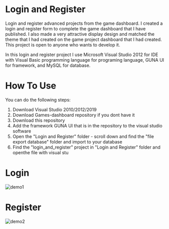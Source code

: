 # Login and Register
Login and register advanced projects from the game dashboard. I created a login and register form to complete the game dashboard that I have published. I also made a very attractive display design and matched the theme that I had created on the game project dashboard that I had created. This project is open to anyone who wants to develop it.

In this login and register project I use Microsoft Visual Studio 2012 for IDE with Visual Basic programming language for programing language, GUNA UI for framework, and MySQL for database.

# How To Use
You can do the following steps:
1. Download Visual Studio 2010/2012/2019
2. Download Games-dashboard repository if you dont have it 
3. Download this repository
4. Add the framework GUNA UI that is in the repository to the visual studio software
5. Open the "Login and Register" folder - scroll down and find the "file export database" folder and import to your database
6. Find the "login_and_register" project in "Login and Register" folder and openthe file with visual stu

# Login
![demo1](https://user-images.githubusercontent.com/84588706/140851958-8fed1849-97ba-4366-87d4-161e180b8239.png)

# Register
![demo2](https://user-images.githubusercontent.com/84588706/140851968-b044e3c7-2480-4c65-96b7-0b4bc1a59528.png)
